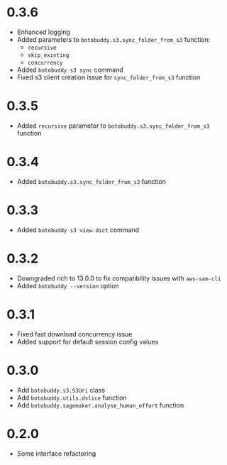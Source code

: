 # 0.3.6

- Enhanced logging
- Added parameters to `botobuddy.s3.sync_folder_from_s3` function:
    - `recursive`
    - `skip_existing`
    - `concurrency`
- Added `botobuddy s3 sync` command
- Fixed s3 client creation issue for `sync_folder_from_s3` function

# 0.3.5

- Added `recursive` parameter to `botobuddy.s3.sync_folder_from_s3` function

# 0.3.4

- Added `botobuddy.s3.sync_folder_from_s3` function

# 0.3.3

- Added `botobuddy s3 view-dict` command

# 0.3.2

- Downgraded rich to 13.0.0 to fix compatibility issues with `aws-sam-cli`
- Added `botobuddy --version` option

# 0.3.1

- Fixed fast download concurrency issue
- Added support for default session config values

# 0.3.0

- Add `botobuddy.s3.S3Uri` class
- Add `botobuddy.utils.dslice` function
- Add `botobuddy.sagemaker.analyse_human_effort` function

# 0.2.0

- Some interface refactoring
